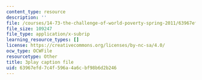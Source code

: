 ```yaml
---
content_type: resource
description: ''
file: /courses/14-73-the-challenge-of-world-poverty-spring-2011/63967efd7c4f596a4a6cbf98b6d2b246_FLwiEHSEQt8.srt
file_size: 109247
file_type: application/x-subrip
learning_resource_types: []
license: https://creativecommons.org/licenses/by-nc-sa/4.0/
ocw_type: OCWFile
resourcetype: Other
title: 3play caption file
uid: 63967efd-7c4f-596a-4a6c-bf98b6d2b246
---
```

